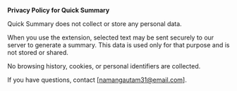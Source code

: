 **Privacy Policy for Quick Summary**

Quick Summary does not collect or store any personal data.

When you use the extension, selected text may be sent securely to our server to generate a summary. This data is used only for that purpose and is not stored or shared.

No browsing history, cookies, or personal identifiers are collected.

If you have questions, contact [namangautam31@email.com].
